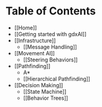 # Table of Contents

* [[Home]]
* [[Getting started with gdxAI]]
* [[Infrastructure]]
  - [[Message Handling]]
* [[Movement AI]]
  - [[Steering Behaviors]]
* [[Pathfinding]]
  - A*
  - [[Hierarchical Pathfinding]]
* [[Decision Making]]
  - [[State Machine]]
  - [[Behavior Trees]]